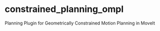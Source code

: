 # constrained_planning_ompl
Planning Plugin for Geometrically Constrained Motion Planning in MoveIt
